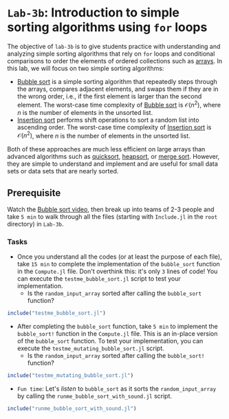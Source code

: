 # `Lab-3b`: Introduction to simple sorting algorithms using `for` loops
The objective of `lab-3b` is to give students practice with understanding and analyzing simple sorting algorithms that rely on `for` loops and conditional comparisons to order the elements of ordered collections such as [arrays](https://docs.julialang.org/en/v1/base/arrays/). In this lab, we will focus on two simple sorting algorithms:

* [Bubble sort](https://www.youtube.com/watch?v=uJLwnsLn0_Q) is a simple sorting algorithm that repeatedly steps through the arrays, compares adjacent elements, and swaps them if they are in the wrong order, i.e., if the first element is larger than the second element. The worst-case time complexity of [Bubble sort](https://www.youtube.com/watch?v=uJLwnsLn0_Q) is $\mathcal{O}(n^2)$, where $n$ is the number of elements in the unsorted list. 
* [Insertion sort](https://www.youtube.com/watch?v=nKzEJWbkPbQ) performs shift operations to sort a random list into ascending order. The worst-case time complexity of [Insertion sort](https://www.youtube.com/watch?v=nKzEJWbkPbQ) is $\mathcal{O}(n^2)$, where $n$ is the number of elements in the unsorted list.

Both of these approaches are much less efficient on large arrays than advanced algorithms such as [quicksort](https://en.wikipedia.org/wiki/Quicksort), [heapsort](https://en.wikipedia.org/wiki/Heapsort), or [merge sort](https://en.wikipedia.org/wiki/Merge_sort). However, they are simple to understand and implement and are useful for small data sets or data sets that are nearly sorted.

## Prerequisite
Watch the [Bubble sort video](https://www.youtube.com/watch?v=uJLwnsLn0_Q), then break up into teams of 2-3 people and take `5 min` to walk through all the files (starting with `Include.jl` in the `root` directory) in `Lab-3b`. 

### Tasks
* Once you understand all the codes (or at least the purpose of each file), take `15 min` to complete the implementation of the `bubble_sort` function in the `Compute.jl` file. Don't overthink this: it's only `3` lines of code! You can execute the `testme_bubble_sort.jl` script to test your implementation.
    * Is the `random_input_array` sorted after calling the `bubble_sort` function? 

```julia
include("testme_bubble_sort.jl")
```

* After completing the `bubble_sort` function, take `5 min` to implement the `bubble_sort!` function in the `Compute.jl` file. This is an in-place version of the `bubble_sort` function. To test your implementation, you can execute the `testme_mutating_bubble_sort.jl` script.
    * Is the `random_input_array` sorted after calling the `bubble_sort!` function? 

```julia
include("testme_mutating_bubble_sort.jl")
```

* `Fun time`: Let's _listen_ to `bubble_sort` as it sorts the `random_input_array` by calling the `runme_bubble_sort_with_sound.jl` script.  

```julia
include("runme_bubble_sort_with_sound.jl")
```

